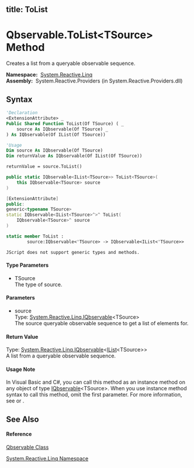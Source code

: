 title: ToList
---
# Qbservable.ToList\<TSource\> Method

Creates a list from a queryable observable sequence.

**Namespace:**  [System.Reactive.Linq](System.Reactive.Linq/System.Reactive.Linq)  
**Assembly:**  System.Reactive.Providers (in System.Reactive.Providers.dll)

## Syntax

```vb
'Declaration
<ExtensionAttribute> _
Public Shared Function ToList(Of TSource) ( _
    source As IQbservable(Of TSource) _
) As IQbservable(Of IList(Of TSource))
```

```vb
'Usage
Dim source As IQbservable(Of TSource)
Dim returnValue As IQbservable(Of IList(Of TSource))

returnValue = source.ToList()
```

```csharp
public static IQbservable<IList<TSource>> ToList<TSource>(
    this IQbservable<TSource> source
)
```

```c++
[ExtensionAttribute]
public:
generic<typename TSource>
static IQbservable<IList<TSource>^>^ ToList(
    IQbservable<TSource>^ source
)
```

```fsharp
static member ToList : 
        source:IQbservable<'TSource> -> IQbservable<IList<'TSource>> 
```

```jscript
JScript does not support generic types and methods.
```

#### Type Parameters

- TSource  
  The type of source.

#### Parameters

- source  
  Type: [System.Reactive.Linq.IQbservable](IQbservable/IQbservable(TSource))\<TSource\>  
  The source queryable observable sequence to get a list of elements for.

#### Return Value

Type: [System.Reactive.Linq.IQbservable](IQbservable/IQbservable(TSource))\<[IList](https://msdn.microsoft.com/en-us/library/5y536ey6)\<TSource\>\>  
A list from a queryable observable sequence.

#### Usage Note

In Visual Basic and C\#, you can call this method as an instance method on any object of type [IQbservable](IQbservable/IQbservable(TSource))\<TSource\>. When you use instance method syntax to call this method, omit the first parameter. For more information, see [](https://msdn.microsoft.com/en-us/library/Bb384936) or [](https://msdn.microsoft.com/en-us/library/Bb383977).

## See Also

#### Reference

[Qbservable Class](Qbservable/Qbservable)

[System.Reactive.Linq Namespace](System.Reactive.Linq/System.Reactive.Linq)
